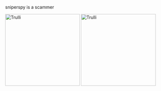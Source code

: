 sniperspy is a scammer 

<img src="https://i.postimg.cc/Z0kWGWKm/sp2.jpg" alt="Trulli" width="239" height="232">
<img src="https://i.postimg.cc/ZRCFZyZv/sp1.jpg" alt="Trulli" width="240" height="232">
